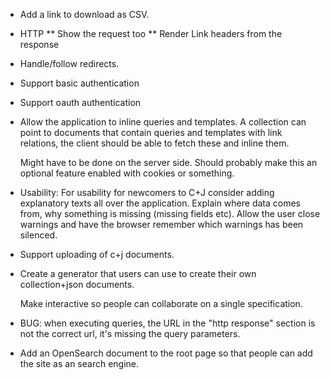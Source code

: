 * Add a link to download as CSV.

* HTTP
** Show the request too
** Render Link headers from the response

* Handle/follow redirects.

* Support basic authentication

* Support oauth authentication

* Allow the application to inline queries and templates. A collection
  can point to documents that contain queries and templates with link
  relations, the client should be able to fetch these and inline them.

  Might have to be done on the server side. Should probably make this
  an optional feature enabled with cookies or something.

* Usability: For usability for newcomers to C+J consider adding explanatory texts
  all over the application. Explain where data comes from, why
  something is missing (missing fields etc). Allow the user close
  warnings and have the browser remember which warnings has been
  silenced.

* Support uploading of c+j documents.

* Create a generator that users can use to create their own
  collection+json documents.

  Make interactive so people can collaborate on a single specification.

* BUG: when executing queries, the URL in the "http response" section
  is not the correct url, it's missing the query parameters.

* Add an OpenSearch document to the root page so that people can add
  the site as an search engine.
